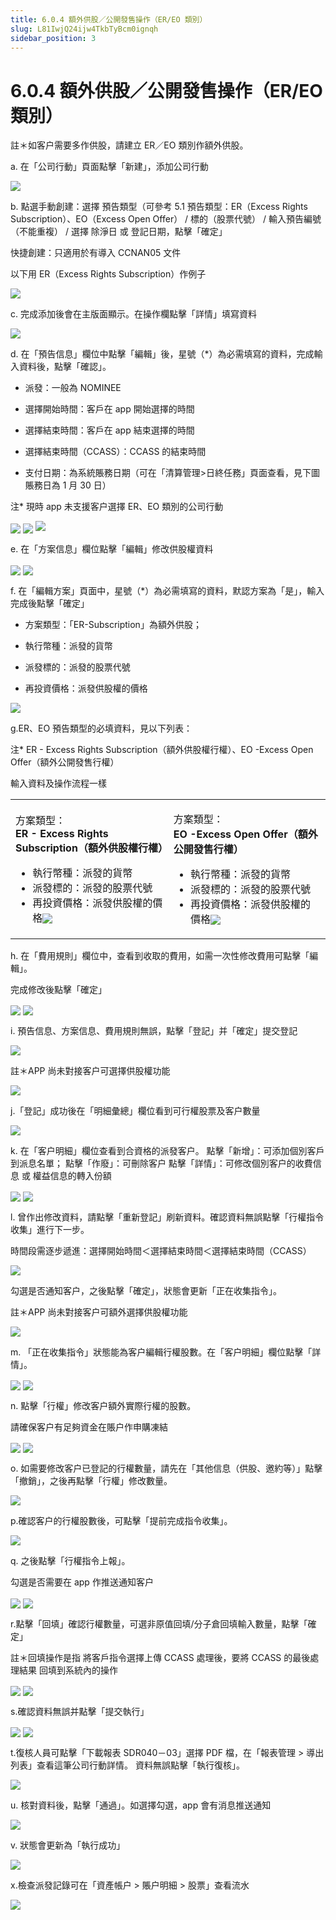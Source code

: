 ```yaml
---
title: 6.0.4 額外供股／公開發售操作（ER/EO 類別）
slug: L81IwjQ24ijw4TkbTyBcm0ignqh
sidebar_position: 3
---
```



# 6.0.4 額外供股／公開發售操作（ER/EO 類別）

註＊如客户需要多作供股，請建立 ER／EO 類別作額外供股。

a. 在「公司行動」頁面點擊「新建」，添加公司行動

<img src="/assets/UDusbWyURoIhYjx2aprczd9Qnkc.png" src-width="2628" src-height="1231" align="center"/>

b. 點選手動創建：選擇 預告類型（可參考 5.1 預告類型：ER（Excess Rights Subscription）、EO（Excess Open Offer） / 標的（股票代號） / 輸入預告編號（不能重複） / 選擇 除淨日 或 登記日期，點擊「確定」

快捷創建：只適用於有導入 CCNAN05 文件

以下用 ER（Excess Rights Subscription）作例子

<img src="/assets/K7vObaFNBoxfssxOAn3c8TiGnCc.png" src-width="2246" src-height="1141" align="center"/>

c. 完成添加後會在主版面顯示。在操作欄點擊「詳情」填寫資料

<img src="/assets/YBA2b3tagoCcCsxZoZDcGOyhnTf.png" src-width="2634" src-height="852" align="center"/>

d. 在「預告信息」欄位中點擊「編輯」後，星號（*）為必需填寫的資料，完成輸入資料後，點擊「確認」。


- 派發：一般為 NOMINEE

- 選擇開始時間：客戶在 app 開始選擇的時間

- 選擇結束時間：客戶在 app 結束選擇的時間

- 選擇結束時間（CCASS）：CCASS 的結束時間
- 支付日期：為系統賬務日期（可在「清算管理&gt;日終任務」頁面查看，見下圖賬務日為 1 月 30 日）

注* 現時 app 未支援客户選擇 ER、EO 類別的公司行動

<img src="/assets/B1Fgby9w2osAjtxe5QacEhmsnah.png" src-width="2388" src-height="670" align="center"/>

<img src="/assets/FbcAb4x52oyjJGxSWxcc5p3vnls.png" src-width="2389" src-height="1401" align="center"/>

<img src="/assets/QXJybhpIGo74SLxoN8IcpSr8nUe.png" src-width="793" src-height="200"/>

e.  在「方案信息」欄位點擊「編輯」修改供股權資料

<img src="/assets/LfO4b8GUMoQkhgxlWjRc3b0pntZ.png" src-width="2384" src-height="1393" align="center"/>

<img src="/assets/T5oUbGBuhoZZAOxyUk0cPE6jnBf.png" src-width="1852" src-height="1396" align="center"/>

f. 在「編輯方案」頁面中，星號（*）為必需填寫的資料，默認方案為「是」，輸入完成後點擊「確定」

- 方案類型：「ER-Subscription」為額外供股；

- 執行幣種：派發的貨幣

- 派發標的：派發的股票代號

- 再投資價格：派發供股權的價格

<img src="/assets/E07GbmHJSoQn0Wxv1pqcJH1jnLc.png" src-width="1849" src-height="1391" align="center"/>

g.ER、EO 預告類型的必填資料，見以下列表：

注* ER - Excess Rights Subscription（額外供股權行權）、EO -Excess Open Offer（額外公開發售行權） 

 輸入資料及操作流程一樣 

<table>
<colgroup>
<col width="364"/>
<col width="394"/>
</colgroup>
<tbody>
<tr><td><p>方案類型：<br/><b>ER - Excess Rights Subscription（額外供股權行權）</b></p>
<ul>
<li>執行幣種：派發的貨幣</li>
<li>派發標的：派發的股票代號</li>
<li>再投資價格：派發供股權的價格<img src="/assets/CtAIbUmLQoXzejxNbgscGFKpnie.png" src-width="470" src-height="1391" align="center"/></li>
</ul></td><td><p>方案類型：<br/><b>EO -Excess Open Offer（額外公開發售行權） </b></p>
<ul>
<li>執行幣種：派發的貨幣</li>
<li>派發標的：派發的股票代號</li>
<li>再投資價格：派發供股權的價格<img src="/assets/SnGHbw1iDoGjhZxNmKLcOhpmnVc.png" src-width="475" src-height="1391" align="center"/></li>
</ul></td></tr>
</tbody>
</table>

h. 在「費用規則」欄位中，查看到收取的費用，如需一次性修改費用可點擊「編輯」。

完成修改後點擊「確定」

<img src="/assets/IrDWbTSdUofi2WxISG9c9Dz4nIg.png" src-width="2366" src-height="1393" align="center"/>

<img src="/assets/RbyXb5r81oVLfjx3LeZcsKjYnfe.png" src-width="1834" src-height="1380" align="center"/>

i. 預告信息、方案信息、費用規則無誤，點擊「登記」并「確定」提交登記

<img src="/assets/O5yCbkmjqooxGtxA8uycjlUcnGd.png" src-width="2364" src-height="1391" align="center"/>

註＊APP 尚未對接客户可選擇供股權功能

<img src="/assets/VxssbzGYRoFApLxLoWPchUPFnNc.png" src-width="2372" src-height="1384" align="center"/>

j.「登記」成功後在「明細彙總」欄位看到可行權股票及客户數量

<img src="/assets/ZDMTbWhz1oKriuxQHEpc0zJPnwf.png" src-width="2606" src-height="1580" align="center"/>

k. 在「客户明細」欄位查看到合資格的派發客户。
點擊「新增」：可添加個別客戶到派息名單；
點擊「作廢」：可刪除客户
點擊「詳情」：可修改個別客户的收費信息 或 權益信息的轉入份額

<img src="/assets/LbnlbYOlOozRFbxIBmXcxPOhnJe.png" src-width="2601" src-height="1579" align="center"/>

<img src="/assets/IDWobCY8boNZZyx8NpAcLPUknNd.png" src-width="1853" src-height="1388" align="center"/>

l. 曾作出修改資料，請點擊「重新登記」刷新資料。確認資料無誤點擊「行權指令收集」進行下一步。

時間段需逐步遞進：選擇開始時間＜選擇結束時間＜選擇結束時間（CCASS）

<img src="/assets/Nx1HbCrcromL9Zx30pbcvrp5nXf.png" src-width="2366" src-height="1395" align="center"/>

勾選是否通知客户，之後點擊「確定」，狀態會更新「正在收集指令」。

註＊APP 尚未對接客户可額外選擇供股權功能

<img src="/assets/Dj1ubXrrSo6ajdxtwQ6cqfM2nsf.png" src-width="2372" src-height="1393" align="center"/>

m. 「正在收集指令」狀態能為客户編輯行權股數。在「客户明細」欄位點擊「詳情」。

<img src="/assets/XUrcbiOt4oQgcVxejTCc7kUwnMe.png" src-width="2372" src-height="390" align="center"/>

<img src="/assets/LT8sbdzypoQ7kOxOIpKcaBxfnAL.png" src-width="2362" src-height="1393" align="center"/>

n. 點擊「行權」修改客户額外實際行權的股數。

請確保客户有足夠資金在賬户作申購凍結

<img src="/assets/QPCubF97foxqqtxYeXjcZAAqnkb.png" src-width="1850" src-height="1390" align="center"/>

<img src="/assets/RjZ1bnD4CoijjzxbKAbcsY8wnFg.png" src-width="2381" src-height="1378" align="center"/>

o. 如需要修改客户已登記的行權數量，請先在「其他信息（供股、邀約等）」點擊「撤銷」，之後再點擊「行權」修改數量。

<img src="/assets/SJ7Eb4bCRon2u7x9DkucOwIEnJd.png" src-width="1859" src-height="1385" align="center"/>

p.確認客户的行權股數後，可點擊「提前完成指令收集」。

<img src="/assets/NcUEbig1hoZlKgxKwjBcMtLUnaf.png" src-width="2625" src-height="1439" align="center"/>

q. 之後點擊「行權指令上報」。

勾選是否需要在 app 作推送通知客户

<img src="/assets/TQcvbT9HVohPWuxMWnucnNFznVe.png" src-width="2626" src-height="1450" align="center"/>

<img src="/assets/EU8SbWVzYoYaQTxs6YJc9V2Vn0f.png" src-width="2372" src-height="1381" align="center"/>

r.點擊「回填」確認行權數量，可選非原值回填/分子倉回填輸入數量，點擊「確定」

註＊回填操作是指 將客戶指令選擇上傳 CCASS 處理後，要將 CCASS 的最後處理結果 回填到系統內的操作

<img src="/assets/Co9tbLCbtoRCJPxqmWcclJRznXf.png" src-width="2369" src-height="1393" align="center"/>

<img src="/assets/PcXpbikToooBnBxvflhcNcErnKg.png" src-width="2372" src-height="1384" align="center"/>

s.確認資料無誤并點擊「提交執行」

<img src="/assets/IdYsbfqxRozr8hxhCfSc30lZnld.png" src-width="2869" src-height="1634" align="center"/>

<img src="/assets/CEl5bFjDFoKH7mxxKmTcrEVbnec.png" src-width="1420" src-height="1397" align="center"/>

t.復核人員可點擊「下載報表 SDR040－03」選擇 PDF 檔，在「報表管理 &gt; 導出列表」查看這筆公司行動詳情。
資料無誤點擊「執行復核」。

<img src="/assets/WqzGbej6ao6JJcx8pGjcN393nHu.png" src-width="2621" src-height="1441" align="center"/>

u. 核對資料後，點擊「通過」。如選擇勾選，app 會有消息推送通知

<img src="/assets/VI6MbqtIaoelv0xSeGVcyDKxnKe.png" src-width="2639" src-height="1609" align="center"/>

v. 狀態會更新為「執行成功」

<img src="/assets/OU9UbkuNkoDky1xhxSFcSQUVnxo.png" src-width="2642" src-height="341" align="center"/>

x.檢查派發記錄可在「資產帳户 &gt; 賬户明細 &gt; 股票」查看流水

<img src="/assets/WqOQbeoGdopYMkxZ8ZWc3dqZn2Z.png" src-width="2627" src-height="558" align="center"/>

